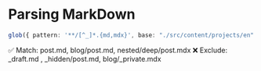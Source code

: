 # Parsing MarkDown

```ts
glob({ pattern: '**/[^_]*.{md,mdx}', base: "./src/content/projects/en" }),
```

✅ Match: post.md, blog/post.md, nested/deep/post.mdx
❌ Exclude: _draft.md , _hidden/post.md, blog/_private.mdx